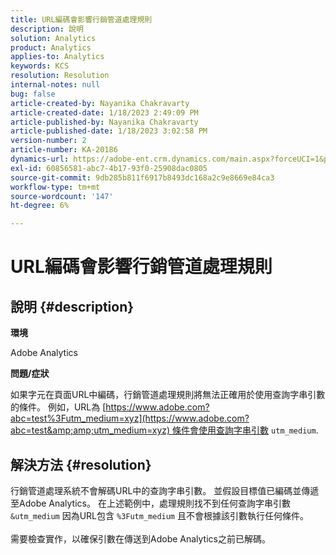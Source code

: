 ```yaml
---
title: URL編碼會影響行銷管道處理規則
description: 說明
solution: Analytics
product: Analytics
applies-to: Analytics
keywords: KCS
resolution: Resolution
internal-notes: null
bug: false
article-created-by: Nayanika Chakravarty
article-created-date: 1/18/2023 2:49:09 PM
article-published-by: Nayanika Chakravarty
article-published-date: 1/18/2023 3:02:58 PM
version-number: 2
article-number: KA-20186
dynamics-url: https://adobe-ent.crm.dynamics.com/main.aspx?forceUCI=1&pagetype=entityrecord&etn=knowledgearticle&id=7851d140-3f97-ed11-aad1-6045bd006b4b
exl-id: 60856581-abc7-4b17-93f0-25908dac0805
source-git-commit: 9db285b811f6917b8493dc168a2c9e8669e84ca3
workflow-type: tm+mt
source-wordcount: '147'
ht-degree: 6%

---
```


# URL編碼會影響行銷管道處理規則

## 說明 {#description}


<b>環境</b>

Adobe Analytics

<b>問題/症狀</b>

如果字元在頁面URL中編碼，行銷管道處理規則將無法正確用於使用查詢字串引數的條件。 例如，URL為 [https://www.adobe.com?abc=test%3Futm_medium=xyz](https://www.adobe.com?abc=test&amp;amp;utm_medium=xyz) 條件會使用查詢字串引數 `utm_medium`.


## 解決方法 {#resolution}

行銷管道處理系統不會解碼URL中的查詢字串引數。 並假設目標值已編碼並傳遞至Adobe Analytics。 在上述範例中，處理規則找不到任何查詢字串引數 `&utm_medium` 因為URL包含 `%3Futm_medium` 且不會根據該引數執行任何條件。<br> <br>需要檢查實作，以確保引數在傳送到Adobe Analytics之前已解碼。
